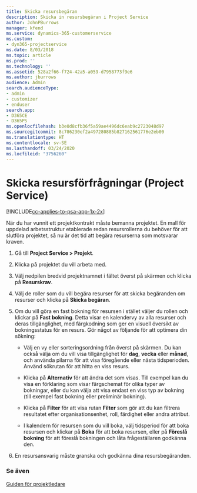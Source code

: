 ```yaml
---
title: Skicka resursbegäran
description: Skicka in resursbegäran i Project Service
author: JohnPBurrows
manager: kfend
ms.service: dynamics-365-customerservice
ms.custom:
- dyn365-projectservice
ms.date: 8/03/2018
ms.topic: article
ms.prod: ''
ms.technology: ''
ms.assetid: 528a2f66-f724-42a5-a059-d7958773f9e6
ms.author: jburrows
audience: Admin
search.audienceType:
- admin
- customizer
- enduser
search.app:
- D365CE
- D365PS
ms.openlocfilehash: b3e0d8cfb36f5a59ae4496dc6eab9c2723048d97
ms.sourcegitcommit: 8c786230ef2a497280885b827162561776e2eb00
ms.translationtype: HT
ms.contentlocale: sv-SE
ms.lasthandoff: 03/24/2020
ms.locfileid: "3756260"
---
```

# <a name="submit-resource-requests-project-service"></a>Skicka resursförfrågningar (Project Service)

[!INCLUDE[cc-applies-to-psa-app-1x-2x](../includes/cc-applies-to-psa-app-1x-2x.md)]

När du har vunnit ett projektkontrakt måste bemanna projektet. En mall för uppdelad arbetsstruktur etablerade redan resursrollerna du behöver för att slutföra projektet, så nu är det tid att begära resurserna som motsvarar kraven.  
  
1.  Gå till **Project Service > Projekt**.  
  
2.  Klicka på projektet du vill arbeta med.  
  
3.  Välj nedpilen bredvid projektnamnet i fältet överst på skärmen och klicka på **Resurskrav**.  
  
4.  Välj de roller som du vill begära resurser för att skicka begäranden om resurser och klicka på **Skicka begäran**.  
  
5.  Om du vill göra en fast bokning för resursen i stället väljer du rollen och klickar på **Fast bokning**. Detta visar en kalendervy av alla resurser och deras tillgänglighet, med färgkodning som ger en visuell översikt av bokningsstatus för en resurs. Gör något av följande för att optimera din sökning:  
  
    -   Välj en vy eller sorteringsordning från överst på skärmen. Du kan också välja om du vill visa tillgänglighet för **dag**, **vecka** eller **månad**, och använda pilarna för att visa föregående eller nästa tidsperioden. Använd sökrutan för att hitta en viss resurs.  
  
    -   Klicka på **Alternativ** för att ändra det som visas. Till exempel kan du visa en förklaring som visar färgschemat för olika typer av bokningar, eller du kan välja att visa endast en viss typ av bokning (till exempel fast bokning eller preliminär bokning).  
  
    -   Klicka på **Filter** för att visa rutan **Filter** som gör att du kan filtrera resultatet efter organisationsenhet, roll, färdighet eller andra attribut.  
  
    -   I kalendern för resursen som du vill boka, välj tidsperiod för att boka resursen och klickar på **Boka** för att boka resursen, eller på **Föreslå bokning** för att föreslå bokningen och låta frågeställaren godkänna den.  
  
6.  En resursansvarig måste granska och godkänna dina resursbegäranden.  
  
### <a name="see-also"></a>Se även  
 [Guiden för projektledare](../project-service/project-manager-guide.md)
